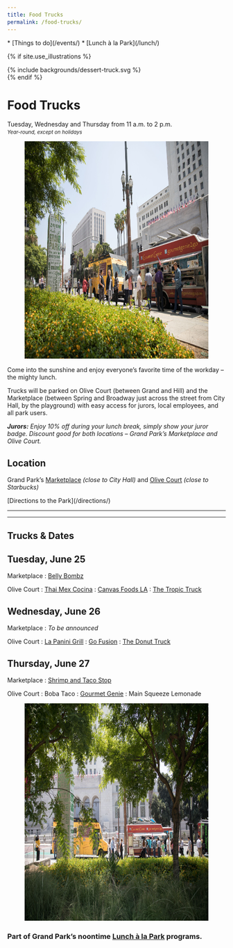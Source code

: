 ```yaml
---
title: Food Trucks
permalink: /food-trucks/
---
```


<nav markdown="1">
* [Things to do](/events/)
* [Lunch à la Park](/lunch/)
</nav>

{% if site.use_illustrations %}
<style>
.girl {
  grid-column: -3/-1;
  grid-row: 1/5;
}
.girl svg {
  height: 20vmax;
  width: auto;
}
main h1 {
  grid-column: 2/-3;
}
main h1 + p {
  grid-column: 2/-3;
}
main > nav:first-child {
  grid-row-start: 1;
}
main > h1 + nav {
    grid-column: 3/-3;
}
</style>

<div class="girl">
{% include backgrounds/dessert-truck.svg %}
</div>
{% endif %}

# Food Trucks

Tuesday, Wednesday and Thursday from <time datetime="11:00">11 a.m.</time> to <time datetime="14:00">2 p.m.</time><br />
_<small>Year-round, except on holidays</small>_


<figure>
  <img src="/uploads/programs/food-trucks-4.jpg" alt="Food Truck" height="500" />
</figure>

Come into the sunshine and enjoy everyone’s favorite time of the workday – the mighty lunch.

Trucks will be parked on Olive Court (between Grand and Hill) and the Marketplace (between Spring and Broadway just across the street from City Hall, by the playground) with easy access for jurors, local employees, and all park users.

_**Jurors:** Enjoy 10% off during your lunch break, simply show your juror badge. Discount good for both locations – Grand Park’s Marketplace and Olive Court._


## Location

Grand Park’s [Marketplace](/areas/) _(close to City Hall)_ and [Olive Court](/areas/) _(close to Starbucks)_

<p class="action" markdown="1">
[Directions to the Park](/directions/)
</p>




* * *


<main markdown="1">

* * *

## Trucks & Dates


<!--
Past food trucks are listed here, to make it easier to copy and paste:

: Boba Taco
: [Angry Pig](https://www.yelp.com/biz/angry-pig-los-angeles)
: [Belly Bombz](https://bellybombz.com)
: [Cali Banh Mi](https://www.calibanhmi.com)
: [Chanchos](http://www.chanchostacos.com/menu/main-dishes.htm)
: [Canvas Foods LA](https://www.canvasfoodsla.com/)
: [District Burger](https://www.facebook.com/districtburgerla/)
: [Dogtown Dogs](http://dogtowndog.com)
: [Go Fusion](https://www.facebook.com/Go-Fusion-N-Grill-872969412717755/)
: [Gourmet Genie](http://www.gourmetgenietogo.com/)
: [La Panini Grill](http://www.lapaninigrill.com/)
: [Made in Brooklyn Pizza](http://mibpizza.com)
: Main Squeeze Lemonade
: [Ooh La La Crepes](https://www.yelp.com/biz/oooh-lala-crepes-gourmet-food-truck-san-fernando)
: [Shrimp and Taco Stop](http://www.theshrimpandtacostop.com/)
: [Street Kitchen LA](http://www.streetkitchenla.com/)
: [The Donut Truck](https://www.facebook.com/ladonuttruck/)
: [The Tropic Truck](http://www.thetropictruck.com/)
: [Wise BBQ](https://wisebarbecue.com)
-->


## Tuesday, <span class="avoid-break">June 25</span>

Marketplace
: [Belly Bombz](https://bellybombz.com)

Olive Court
: [Thai Mex Cocina](https://www.instagram.com/thaimexcocina/?hl=en)
: [Canvas Foods LA](https://www.canvasfoodsla.com/)
: [The Tropic Truck](http://www.thetropictruck.com)


## Wednesday, <span class="avoid-break">June 26</span>

Marketplace
: _To be announced_

Olive Court
: [La Panini Grill](http://www.lapaninigrill.com/)
: [Go Fusion](https://www.facebook.com/Go-Fusion-N-Grill-872969412717755/)
: [The Donut Truck](https://www.facebook.com/ladonuttruck/)


## Thursday, <span class="avoid-break">June 27</span>

Marketplace
: [Shrimp and Taco Stop](http://www.theshrimpandtacostop.com/)

Olive Court
: Boba Taco
: [Gourmet Genie](http://www.gourmetgenietogo.com/)
: Main Squeeze Lemonade


<figure>
  <img src="/uploads/programs/food-trucks-3.jpg" alt="Food Truck" height="500" />
</figure>


### Part of Grand Park’s noontime [Lunch à la Park](/lunch/) programs.


<!--
Take a break with rotating food trucks in the park.
-->

</main>

